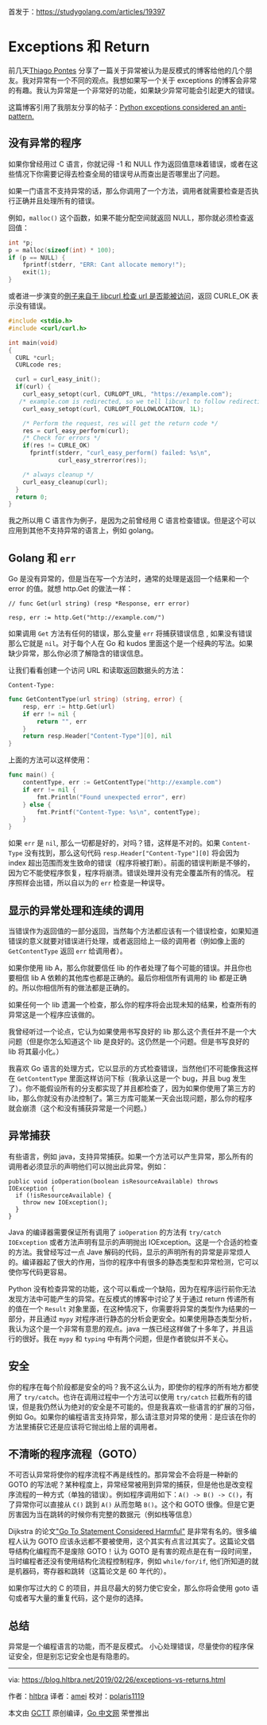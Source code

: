 首发于：https://studygolang.com/articles/19397

# Exceptions 和 Return

前几天[Thiago Pontes](https://twitter.com/thiagopnts) 分享了一篇关于异常被认为是反模式的博客给他的几个朋友。我对异常有一个不同的观点。我想如果写一个关于 exceptions 的博客会非常的有趣。我认为异常是一个非常好的功能，如果缺少异常可能会引起更大的错误。

这篇博客引用了我朋友分享的帖子：[Python exceptions considered an anti-pattern.](https://sobolevn.me/2019/02/python-exceptions-considered-an-antipattern)

## 没有异常的程序

如果你曾经用过 C 语言，你就记得 -1 和 NULL 作为返回值意味着错误，或者在这些情况下你需要记得去检查全局的错误号从而查出是否哪里出了问题。

如果一门语言不支持异常的话，那么你调用了一个方法，调用者就需要检查是否执行正确并且处理所有的错误。

例如，`malloc()` 这个函数，如果不能分配空间就返回 NULL，那你就必须检查返回值：

```c
int *p;
p = malloc(sizeof(int) * 100);
if (p == NULL) {
    fprintf(stderr, "ERR: Cant allocate memory!");
    exit(1);
}
```

或者进一步演变的[例子来自于 libcurl 检查 url 是否能被访问](https://curl.haxx.se/libcurl/c/simple.html)，返回 CURLE_OK 表示没有错误。

```c
#include <stdio.h>
#include <curl/curl.h>

int main(void)
{
  CURL *curl;
  CURLcode res;

  curl = curl_easy_init();
  if(curl) {
    curl_easy_setopt(curl, CURLOPT_URL, "https://example.com");
   /* example.com is redirected, so we tell libcurl to follow redirection */
    curl_easy_setopt(curl, CURLOPT_FOLLOWLOCATION, 1L);

    /* Perform the request, res will get the return code */
    res = curl_easy_perform(curl);
    /* Check for errors */
    if(res != CURLE_OK)
      fprintf(stderr, "curl_easy_perform() failed: %s\n",
              curl_easy_strerror(res));

    /* always cleanup */
    curl_easy_cleanup(curl);
  }
  return 0;
}
```

我之所以用 C 语言作为例子，是因为之前曾经用 C 语言检查错误。但是这个可以应用到其他不支持异常的语言上，例如 golang。

## Golang 和 `err`

Go 是没有异常的，但是当在写一个方法时，通常的处理是返回一个结果和一个 error 的值。就想 http.Get 的做法一样：

```
// func Get(url string) (resp *Response, err error)

resp, err := http.Get("http://example.com/")
```

如果调用 `Get` 方法有任何的错误，那么变量 `err` 将捕获错误信息 , 如果没有错误那么它就是 `nil`。对于每个人在 Go 和 kudos 里面这个是一个经典的写法。如果缺少异常，那么你必须了解隐含的错误信息。

让我们看看创建一个访问 URL 和读取返回数据头的方法：

```
Content-Type:
```

```go
func GetContentType(url string) (string, error) {
    resp, err := http.Get(url)
    if err != nil {
        return "", err
    }
    return resp.Header["Content-Type"][0], nil
}
```

上面的方法可以这样使用：

```go
func main() {
    contentType, err := GetContentType("http://example.com")
    if err != nil {
        fmt.Println("Found unexpected error", err)
    } else {
        fmt.Printf("Content-Type: %s\n", contentType);
    }
}
```

如果 `err` 是 `nil`, 那么一切都是好的，对吗？错，这样是不对的。如果 `Content-Type` 没有找到，那么这句代码 `resp.Header["Content-Type"][0]` 将会因为 index 超出范围而发生致命的错误（程序将被打断）。前面的错误判断是不够的，因为它不能使程序恢复，程序将崩溃。错误处理并没有完全覆盖所有的情况。 程序照样会出错，所以自以为的 `err` 检查是一种误导。

## 显示的异常处理和连续的调用

当错误作为返回值的一部分返回，当然每个方法都应该有一个错误检查，如果知道错误的意义就要对错误进行处理，或者返回给上一级的调用者（例如像上面的 `GetContentType` 返回 `err` 给调用者）。

如果你使用 lib A，那么你就要信任 lib 的作者处理了每个可能的错误。并且你也要相信 lib A 依赖的其他库也都是正确的。最后你相信所有调用的 lib 都是正确的。所以你相信所有的做法都是正确的。

如果任何一个 lib 遗漏一个检查，那么你的程序将会出现未知的结果，检查所有的异常这是一个程序应该做的。

我曾经听过一个论点，它认为如果使用书写良好的 lib 那么这个责任并不是一个大问题（但是你怎么知道这个 lib 是良好的。这仍然是一个问题。但是书写良好的 lib 将其最小化。）

我喜欢 Go 语言的处理方式，它以显示的方式检查错误，当然他们不可能像我这样在 `GetContentType` 里面这样访问下标（我承认这是一个 bug，并且 bug 发生了）。你不能假设所有的分支都实现了并且都检查了，因为如果你使用了第三方的 lib，那么你就没有办法控制了。第三方库可能某一天会出现问题，那么你的程序就会崩溃（这个和没有捕获异常是一个问题。）

## 异常捕获

有些语言，例如 java，支持异常捕获。如果一个方法可以产生异常，那么所有的调用者必须显示的声明他们可以抛出此异常。例如：

```
public void ioOperation(boolean isResourceAvailable) throws IOException {
  if (!isResourceAvailable) {
    throw new IOException();
  }
}
```

Java 的编译器需要保证所有调用了 `ioOperation` 的方法有 `try/catch IOException` 或者方法声明有显示的声明抛出 IOException。这是一个合适的检查的方法。我曾经写过一点 Jave 解码的代码，显示的声明所有的异常是非常烦人的。编译器起了很大的作用，当你的程序中有很多的静态类型和异常检测，它可以使你写代码更容易。

Python 没有检查异常的功能，这个可以看成一个缺陷，因为在程序运行前你无法发现方法中可能产生的异常。在反模式的博客中讨论了关于通过 return 传递所有的值在一个 `Result` 对象里面，在这种情况下，你需要将异常的类型作为结果的一部分，并且通过 `mypy` 对程序进行静态的分析会更安全。如果使用静态类型分析，我认为这个是一个非常有意思的观点。java 一族已经这样做了十多年了，并且运行的很好。我在 `mypy` 和 `typing` 中有两个问题，但是作者貌似并不关心。

## 安全

你的程序在每个阶段都是安全的吗？我不这么认为，即使你的程序的所有地方都使用了 `try/catch`。也许在调用过程中一个方法可以使用 `try/catch` 拦截所有的错误，但是我仍然认为绝对的安全是不可能的。但是我喜欢一些语言的扩展的习俗，例如 Go。如果你的编程语言支持异常，那么请注意对异常的使用：是应该在你的方法里捕获它还是应该将它抛出给上层的调用者。

## 不清晰的程序流程（GOTO）

不可否认异常将使你的程序流程不再是线性的。那异常会不会将是一种新的 GOTO 的写法呢？某种程度上，异常经常被用到异常的捕获，但是他也是改变程序流程的一种方式（单独的错误）。例如程序调用如下：`A() -> B() -> C()`，有了异常你可以直接从 `C()` 跳到 `A()` 从而忽略 `B()`。这个和 GOTO 很像。但是它更厉害因为当在跳转的时候你有完整的数据元（例如栈等信息）

Dijkstra 的论文["Go To Statement Considered Harmful"](https://homepages.cwi.nl/~storm/teaching/reader/Dijkstra68.pdf) 是非常有名的。很多编程人认为 GOTO 应该永远都不要被使用，这个其实有点言过其实了。这篇论文倡导结构化编程而不是废除 GOTO！认为 GOTO 是有害的观点是在有一段时间里，当时编程者还没有使用结构化流程控制程序，例如 `while/for/if`, 他们所知道的就是机器码，寄存器和跳转（这篇论文是 60 年代的）。

如果你写过大的 C 的项目，并且尽最大的努力使它安全，那么你将会使用 goto 语句或者写大量的重复代码，这个是你的选择。

## 总结

异常是一个编程语言的功能，而不是反模式。 小心处理错误，尽量使你的程序保证安全，但是别忘记安全也是有隐患的。

---

via: https://blog.hltbra.net/2019/02/26/exceptions-vs-returns.html

作者：[hltbra](https://blog.hltbra.net/)
译者：[amei](https://github.com/amei)
校对：[polaris1119](https://github.com/polaris1119)

本文由 [GCTT](https://github.com/studygolang/GCTT) 原创编译，[Go 中文网](https://studygolang.com/) 荣誉推出
